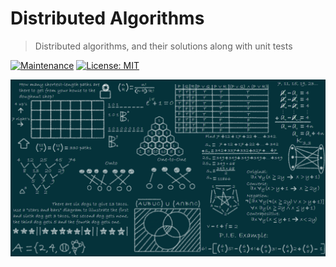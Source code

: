 # Distributed Algorithms
> Distributed algorithms, and their solutions along with unit tests

[![Maintenance](https://img.shields.io/badge/Maintained%3F-yes-green.svg)](https://GitHub.com/Naereen/StrapDown.js/graphs/commit-activity)
[![License: MIT](https://img.shields.io/badge/License-MIT-yellow.svg)](https://opensource.org/licenses/MIT)
<!-- [![Packagist](https://img.shields.io/packagist/v/symfony/symfony.svg)]() -->

![alt text](https://github.com/mayankamencherla/Distributed-Algorithms/blob/master/algo.png)
